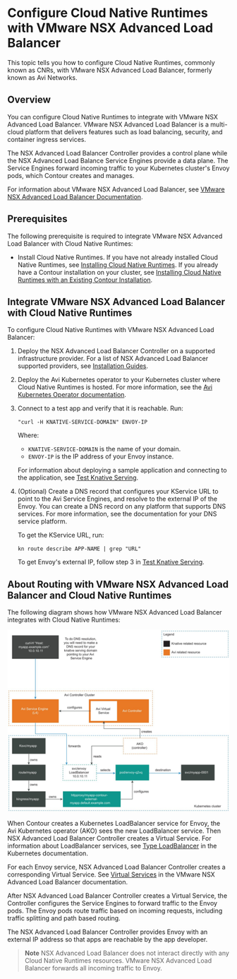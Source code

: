 # Configure Cloud Native Runtimes with VMware NSX Advanced Load Balancer

This topic tells you how to configure Cloud Native Runtimes, commonly known as CNRs, with VMware NSX Advanced Load Balancer, formerly known as Avi Networks.

## <a id="overview"></a> Overview

You can configure Cloud Native Runtimes to integrate with VMware NSX Advanced
Load Balancer. VMware NSX Advanced Load Balancer is a multi-cloud platform that
delivers features such as load balancing, security, and container ingress
services.

The NSX Advanced Load Balancer Controller provides a control plane while the NSX
Advanced Load Balance Service Engines provide a data plane. The Service Engines
forward incoming traffic to your Kubernetes cluster's Envoy pods, which Contour
creates and manages.

For information about VMware NSX Advanced Load Balancer,
see [VMware NSX Advanced Load Balancer Documentation](https://docs.vmware.com/en/VMware-NSX-Advanced-Load-Balancer/index.html).

## <a id="prerecs"></a> Prerequisites

The following prerequisite is required to integrate VMware NSX Advanced Load Balancer with Cloud Native Runtimes:

- Install Cloud Native Runtimes.
   If you have not already installed Cloud Native Runtimes, see [Installing Cloud Native Runtimes](./app-operators/install.hbs.md).
   If you already have a Contour installation on your cluster, see [Installing Cloud Native Runtimes with an Existing Contour Installation](./contour.hbs.md).

## <a id="integrate-avi"></a> Integrate VMware NSX Advanced Load Balancer with Cloud Native Runtimes

To configure Cloud Native Runtimes with VMware NSX Advanced Load Balancer:

1. Deploy the NSX Advanced Load Balancer Controller on a supported infrastructure provider.
For a list of NSX Advanced Load Balancer supported providers, see [Installation Guides](https://docs.vmware.com/en/VMware-NSX-Advanced-Load-Balancer/22.1/Installation_Guide/GUID-1E470353-38B9-4D77-A52D-EF004943D5E7.html).

1. Deploy the Avi Kubernetes operator to your Kubernetes cluster where Cloud Native Runtimes is hosted. For more information, see the [Avi Kubernetes Operator documentation](https://avinetworks.com/docs/ako/1.10/avi-kubernetes-operator/).

1. Connect to a test app and verify that it is reachable. Run:

   ```console
   "curl -H KNATIVE-SERVICE-DOMAIN" ENVOY-IP
   ```

   Where:

   - `KNATIVE-SERVICE-DOMAIN` is the name of your domain.
   - `ENVOY-IP` is the IP address of your Envoy instance.

   For information about deploying a sample application and connecting to the application, see [Test Knative Serving](./app-operators/verifying-serving.hbs.md#test-knative-serving-1).

1. (Optional) Create a DNS record that configures your KService URL to point to the Avi Service Engines, and resolve to the external IP of the Envoy. You can create a DNS record on any platform that supports DNS services. For more information, see the documentation for your DNS service platform.

   To get the KService URL, run:

   ```console
   kn route describe APP-NAME | grep "URL"
   ```

   To get Envoy's external IP, follow step 3 in [Test Knative Serving](./app-operators/verifying-serving.hbs.md#test-knative-serving-1).

## <a id='avi-cnr-routing'></a> About Routing with VMware NSX Advanced Load Balancer and Cloud Native Runtimes

The following diagram shows how VMware NSX Advanced Load Balancer integrates with Cloud Native Runtimes:

![This diagram illustrates the workflow described in the text below.](../images/avi-cnr-integration.jpg)

When Contour creates a Kubernetes LoadBalancer service for Envoy, the Avi Kubernetes operator (AKO) sees the new LoadBalancer service.
Then NSX Advanced Load Balancer Controller creates a Virtual Service. For information about LoadBalancer services, see
[Type LoadBalancer](https://kubernetes.io/docs/concepts/services-networking/service/#loadbalancer) in the Kubernetes documentation.

For each Envoy service, NSX Advanced Load Balancer Controller creates a corresponding Virtual Service.
See [Virtual Services](https://docs.vmware.com/en/VMware-NSX-Advanced-Load-Balancer/22.1/Configuration_Guide/GUID-A888D293-0128-4666-B1C6-4FAD2BA4A9B7.html) in the VMware NSX Advanced Load Balancer documentation.

After NSX Advanced Load Balancer Controller creates a Virtual Service, the Controller configures the Service Engines to forward traffic to the Envoy pods. The Envoy pods route traffic based on incoming requests, including traffic splitting and path based routing.

The NSX Advanced Load Balancer Controller provides Envoy with an external IP address so that apps are reachable by the app developer.

> **Note** NSX Advanced Load Balancer does not interact directly with any Cloud Native Runtimes resources. VMware NSX Advanced Load Balancer forwards all incoming traffic to Envoy.
